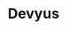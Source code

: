 ---
title: Devyus
description: This category is dedicated to showcasing the latest and greatest from our subsidiary, Devyus. As a subsidiary of Léo Corporation, Devyus is focused on providing innovative tools and resources for developers.
image: devyus.png

# Badge style
style:
    background: "#00E0FF"
    color: "#fff"
---